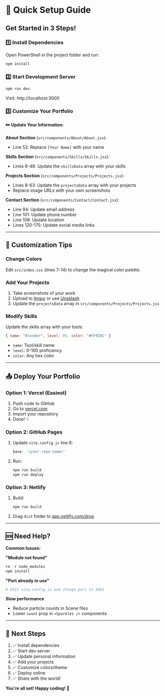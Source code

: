 # 🚀 Quick Setup Guide

## Get Started in 3 Steps!

### 1️⃣ Install Dependencies
Open PowerShell in the project folder and run:
```powershell
npm install
```

### 2️⃣ Start Development Server
```powershell
npm run dev
```
Visit: http://localhost:3000

### 3️⃣ Customize Your Portfolio

#### ✏️ Update Your Information:

**About Section** (`src/components/About/About.jsx`):
- Line 52: Replace `[Your Name]` with your name

**Skills Section** (`src/components/Skills/Skills.jsx`):
- Lines 8-48: Update the `skillsData` array with your skills

**Projects Section** (`src/components/Projects/Projects.jsx`):
- Lines 8-63: Update the `projectsData` array with your projects
- Replace image URLs with your own screenshots

**Contact Section** (`src/components/Contact/Contact.jsx`):
- Line 94: Update email address
- Line 101: Update phone number
- Line 108: Update location
- Lines 120-175: Update social media links

---

## 🎨 Customization Tips

### Change Colors
Edit `src/index.css` (lines 7-14) to change the magical color palette.

### Add Your Projects
1. Take screenshots of your work
2. Upload to [Imgur](https://imgur.com/) or use [Unsplash](https://unsplash.com/)
3. Update the `projectsData` array in `src/components/Projects/Projects.jsx`

### Modify Skills
Update the skills array with your tools:
```javascript
{ name: "Blender", level: 95, color: "#FF92DC" }
```
- `name`: Tool/skill name
- `level`: 0-100 proficiency
- `color`: Any hex color

---

## 📤 Deploy Your Portfolio

### Option 1: Vercel (Easiest)
1. Push code to GitHub
2. Go to [vercel.com](https://vercel.com)
3. Import your repository
4. Done! ✨

### Option 2: GitHub Pages
1. Update `vite.config.js` line 6:
   ```javascript
   base: '/your-repo-name/'
   ```
2. Run:
   ```powershell
   npm run build
   npm run deploy
   ```

### Option 3: Netlify
1. Build:
   ```powershell
   npm run build
   ```
2. Drag `dist` folder to [app.netlify.com/drop](https://app.netlify.com/drop)

---

## 🆘 Need Help?

**Common Issues:**

**"Module not found"**
```powershell
rm -r node_modules
npm install
```

**"Port already in use"**
```powershell
# Edit vite.config.js and change port to 3001
```

**Slow performance**
- Reduce particle counts in Scene files
- Lower `count` prop in `<Sparkles />` components

---

## 🎯 Next Steps

1. ✅ Install dependencies
2. ✅ Start dev server
3. ✅ Update personal information
4. ✅ Add your projects
5. ✅ Customize colors/theme
6. ✅ Deploy online
7. ✅ Share with the world!

**You're all set! Happy coding! 🌟**
